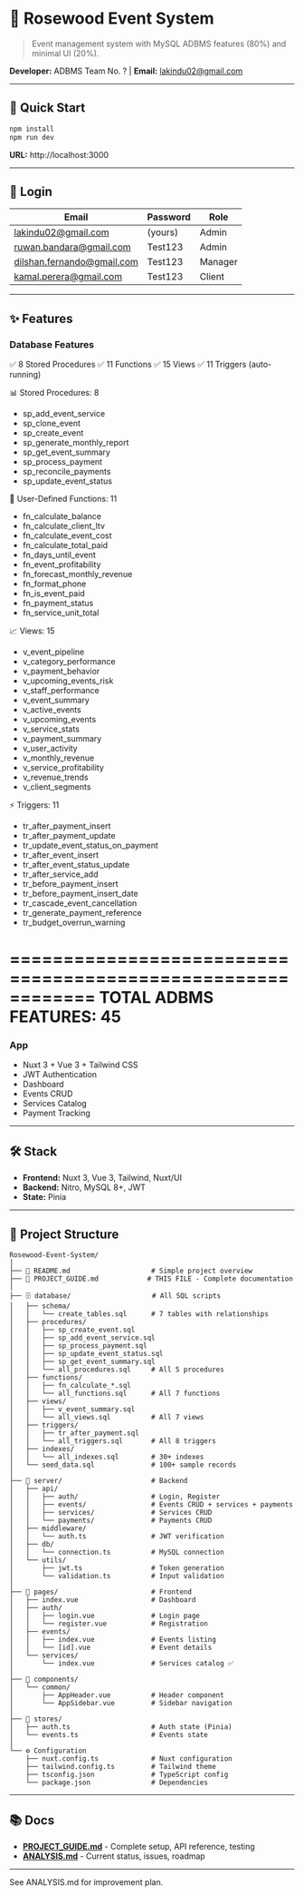 # 🌲 Rosewood Event System

> Event management system with MySQL ADBMS features (80%) and minimal UI (20%).

**Developer:** ADBMS Team No. ?  | **Email:** lakindu02@gmail.com

---

## 🚀 Quick Start

```bash
npm install
npm run dev
```

**URL:** http://localhost:3000

---

## 🔑 Login

| Email | Password | Role |
|-------|----------|------|
| lakindu02@gmail.com | (yours) | Admin |
| ruwan.bandara@gmail.com | Test123 | Admin |
| dilshan.fernando@gmail.com | Test123 | Manager |
| kamal.perera@gmail.com | Test123 | Client |

---

## ✨ Features

### Database Features

✅ 8 Stored Procedures
✅ 11 Functions
✅ 15 Views
✅ 11 Triggers (auto-running)

📊 Stored Procedures: 8
   - sp_add_event_service
   - sp_clone_event
   - sp_create_event
   - sp_generate_monthly_report
   - sp_get_event_summary
   - sp_process_payment
   - sp_reconcile_payments
   - sp_update_event_status

🔧 User-Defined Functions: 11
   - fn_calculate_balance
   - fn_calculate_client_ltv
   - fn_calculate_event_cost
   - fn_calculate_total_paid
   - fn_days_until_event
   - fn_event_profitability
   - fn_forecast_monthly_revenue
   - fn_format_phone
   - fn_is_event_paid
   - fn_payment_status
   - fn_service_unit_total

📈 Views: 15
   - v_event_pipeline
   - v_category_performance
   - v_payment_behavior
   - v_upcoming_events_risk
   - v_staff_performance
   - v_event_summary
   - v_active_events
   - v_upcoming_events
   - v_service_stats
   - v_payment_summary
   - v_user_activity
   - v_monthly_revenue
   - v_service_profitability
   - v_revenue_trends
   - v_client_segments

⚡ Triggers: 11
   - tr_after_payment_insert
   - tr_after_payment_update
   - tr_update_event_status_on_payment
   - tr_after_event_insert
   - tr_after_event_status_update
   - tr_after_service_add
   - tr_before_payment_insert
   - tr_before_payment_insert_date
   - tr_cascade_event_cancellation
   - tr_generate_payment_reference
   - tr_budget_overrun_warning

============================================================
TOTAL ADBMS FEATURES: 45
============================================================

### App 

- Nuxt 3 + Vue 3 + Tailwind CSS
- JWT Authentication
- Dashboard
- Events CRUD
- Services Catalog
- Payment Tracking

---

## 🛠️ Stack

- **Frontend:** Nuxt 3, Vue 3, Tailwind, Nuxt/UI
- **Backend:** Nitro, MySQL 8+, JWT
- **State:** Pinia

---


## 📁 Project Structure

```
Rosewood-Event-System/
│
├── 📄 README.md                    # Simple project overview
├── 📖 PROJECT_GUIDE.md            # THIS FILE - Complete documentation
│
├── 🗄️ database/                    # All SQL scripts
│   ├── schema/
│   │   └── create_tables.sql      # 7 tables with relationships
│   ├── procedures/
│   │   ├── sp_create_event.sql
│   │   ├── sp_add_event_service.sql
│   │   ├── sp_process_payment.sql
│   │   ├── sp_update_event_status.sql
│   │   ├── sp_get_event_summary.sql
│   │   └── all_procedures.sql     # All 5 procedures
│   ├── functions/
│   │   ├── fn_calculate_*.sql
│   │   └── all_functions.sql      # All 7 functions
│   ├── views/
│   │   ├── v_event_summary.sql
│   │   └── all_views.sql          # All 7 views
│   ├── triggers/
│   │   ├── tr_after_payment.sql
│   │   └── all_triggers.sql       # All 8 triggers
│   ├── indexes/
│   │   └── all_indexes.sql        # 30+ indexes
│   └── seed_data.sql              # 100+ sample records
│
├── 📡 server/                      # Backend
│   ├── api/
│   │   ├── auth/                  # Login, Register
│   │   ├── events/                # Events CRUD + services + payments
│   │   ├── services/              # Services CRUD
│   │   └── payments/              # Payments CRUD
│   ├── middleware/
│   │   └── auth.ts                # JWT verification
│   ├── db/
│   │   └── connection.ts          # MySQL connection
│   └── utils/
│       ├── jwt.ts                 # Token generation
│       └── validation.ts          # Input validation
│
├── 🎨 pages/                       # Frontend
│   ├── index.vue                  # Dashboard
│   ├── auth/
│   │   ├── login.vue              # Login page
│   │   └── register.vue           # Registration
│   ├── events/
│   │   ├── index.vue              # Events listing
│   │   └── [id].vue               # Event details
│   └── services/
│       └── index.vue              # Services catalog ✅
│
├── 🧩 components/
│   └── common/
│       ├── AppHeader.vue          # Header component
│       └── AppSidebar.vue         # Sidebar navigation
│
├── 🏪 stores/
│   ├── auth.ts                    # Auth state (Pinia)
│   └── events.ts                  # Events state
│
└── ⚙️ Configuration
    ├── nuxt.config.ts             # Nuxt configuration
    ├── tailwind.config.ts         # Tailwind theme
    ├── tsconfig.json              # TypeScript config
    └── package.json               # Dependencies
```


---

## 📚 Docs

- **[PROJECT_GUIDE.md](PROJECT_GUIDE.md)** - Complete setup, API reference, testing
- **[ANALYSIS.md](ANALYSIS.md)** - Current status, issues, roadmap

---
See ANALYSIS.md for improvement plan.
